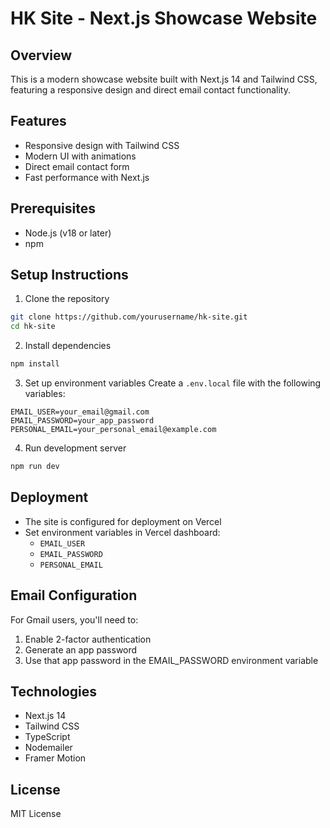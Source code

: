 # HK Site - Next.js Showcase Website

## Overview
This is a modern showcase website built with Next.js 14 and Tailwind CSS, featuring a responsive design and direct email contact functionality.

## Features
- Responsive design with Tailwind CSS
- Modern UI with animations
- Direct email contact form
- Fast performance with Next.js

## Prerequisites
- Node.js (v18 or later)
- npm

## Setup Instructions

1. Clone the repository
```bash
git clone https://github.com/yourusername/hk-site.git
cd hk-site
```

2. Install dependencies
```bash
npm install
```

3. Set up environment variables
Create a `.env.local` file with the following variables:
```
EMAIL_USER=your_email@gmail.com
EMAIL_PASSWORD=your_app_password
PERSONAL_EMAIL=your_personal_email@example.com
```

4. Run development server
```bash
npm run dev
```

## Deployment
- The site is configured for deployment on Vercel
- Set environment variables in Vercel dashboard:
  - `EMAIL_USER`
  - `EMAIL_PASSWORD`
  - `PERSONAL_EMAIL`

## Email Configuration
For Gmail users, you'll need to:
1. Enable 2-factor authentication
2. Generate an app password
3. Use that app password in the EMAIL_PASSWORD environment variable

## Technologies
- Next.js 14
- Tailwind CSS
- TypeScript
- Nodemailer
- Framer Motion

## License
MIT License